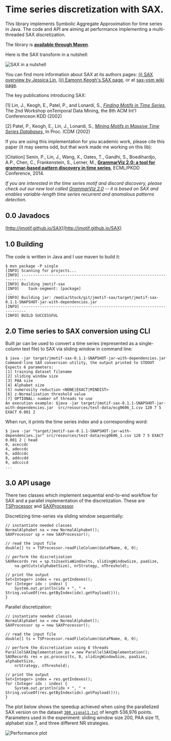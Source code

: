 Time series discretization with SAX.
====

This library implements Symbolic Aggregate Approximation for time series in Java. The code and API are aiming at performance implementing a multi-threaded SAX discretization. 

The library is **[available through Maven](http://search.maven.org/#search%7Cga%7C1%7Ca%3A%22jmotif-sax%22)**.

Here is the SAX transform in a nutshell:

![SAX in a nutshell](https://raw.githubusercontent.com/jMotif/SAX/master/src/resources/sax.png)

You can find more information about SAX at its authors pages: [(i) SAX overview by Jessica Lin](http://cs.gmu.edu/~jessica/sax.htm), [(ii) Eamonn Keogh's SAX page](http://www.cs.ucr.edu/~eamonn/SAX.htm), or at [sax-vsm wiki page](http://jmotif.github.io/sax-vsm_site/morea/algorithm/SAX.html).

The key publications introducing SAX:

[1] Lin, J., Keogh, E., Patel, P., and Lonardi, S., [*Finding Motifs in Time Series*](http://cs.gmu.edu/~jessica/Lin_motif.pdf), The 2nd Workshop onTemporal Data Mining, the 8th ACM Int'l Conferenceon KDD (2002)

[2] Patel, P., Keogh, E., Lin, J., Lonardi, S., [*Mining Motifs in Massive Time Series Databases*](http://www.cs.gmu.edu/~jessica/publications/motif_icdm02.pdf), In Proc. ICDM (2002)

If you are using this implementation for you academic work, please cite this paper (it may seems odd, but that work made me working on this lib):

[Citation] Senin, P., Lin, J., Wang, X., Oates, T., Gandhi, S., Boedihardjo, A.P., Chen, C., Frankenstein, S., Lerner, M.,  [**GrammarViz 2.0: a tool for grammar-based pattern discovery in time series**](http://www2.hawaii.edu/~senin/assets/papers/grammarviz2.pdf), ECML/PKDD Conference, 2014.

_If you are interested in the time series motif and discord discovery, please check out our new tool called [GrammarViz 2.0](http://grammarviz2.github.io/grammarviz2_site/index.html) -- it is based on SAX and enables variable-length time series recurrent and anomalous patterns detection._

0.0 Javadocs
------------
[http://jmotif.github.io/SAX](http://jmotif.github.io/SAX)

1.0 Building
------------
The code is written in Java and I use maven to build it:
	
	$ mvn package -P single
	[INFO] Scanning for projects...
	[INFO] ------------------------------------------------------------------------
	[INFO] Building jmotif-sax
	[INFO]    task-segment: [package]
	...
	[INFO] Building jar: /media/Stock/git/jmotif-sax/target/jmotif-sax-0.1.1-SNAPSHOT-jar-with-dependencies.jar
	[INFO] ------------------------------------------------------------------------
	[INFO] BUILD SUCCESSFUL

2.0 Time series to SAX conversion using CLI
------------
Built jar can be used to convert a time series (represented as a single-column text file) to SAX via sliding window in command line:

	$ java -jar target/jmotif-sax-0.1.1-SNAPSHOT-jar-with-dependencies.jar
	Command-line SAX conversion utility, the output printed to STDOUT 
	Expects 6 parameters:
 	[1] training dataset filename
 	[2] sliding window size
 	[3] PAA size
 	[4] Alphabet size
 	[5] numerosity reduction <NONE|EXACT|MINDIST>
 	[6] z-Normalization threshold value
 	[7] OPTIONAL: number of threads to use
	An execution example: $java -jar target/jmotif-sax-0.1.1-SNAPSHOT-jar-with-dependencies.jar  src/resources/test-data/ecg0606_1.csv 120 7 5 EXACT 0.001 2

When run, it prints the time series index and a corresponding word:

 	$ java -jar "target/jmotif-sax-0.1.1-SNAPSHOT-jar-with-dependencies.jar" src/resources/test-data/ecg0606_1.csv 120 7 5 EXACT 0.001 2 | head
 	0, aceccdc
 	4, adeccdc
 	6, addccdc
 	8, addccdd
 	9, adccccd
 	...

3.0 API usage
------------	
There two classes which implement sequential end-to-end workflow for SAX and a parallel implementation of the discretization. These are [TSProcessor](https://github.com/jMotif/SAX/blob/master/src/main/java/net/seninp/jmotif/sax/TSProcessor.java) and [SAXProcessor](https://github.com/jMotif/SAX/blob/master/src/main/java/net/seninp/jmotif/sax/SAXProcessor.java).

Discretizing time-series via sliding window sequentially:

	// instantiate needed classes
	NormalAlphabet na = new NormalAlphabet();
	SAXProcessor sp = new SAXProcessor();
	
	// read the input file
	double[] ts = TSProcessor.readFileColumn(dataFName, 0, 0);
	
	// perform the discretization
	SAXRecords res = sp.ts2saxViaWindow(ts, slidingWindowSize, paaSize, 
		na.getCuts(alphabetSize), nrStrategy, nThreshold);

	// print the output
	Set<Integer> index = res.getIndexes();
	for (Integer idx : index) {
		System.out.println(idx + ", " + String.valueOf(res.getByIndex(idx).getPayload()));
	}

Parallel discretization:

	// instantiate needed classes
	NormalAlphabet na = new NormalAlphabet();
	SAXProcessor sp = new SAXProcessor();
  
	// read the input file
	double[] ts = TSProcessor.readFileColumn(dataFName, 0, 0);

	// perform the discretization using 8 threads
	ParallelSAXImplementation ps = new ParallelSAXImplementation();
	SAXRecords res = ps.process(ts, 8, slidingWindowSize, paaSize, alphabetSize, 
		nrStrategy, nThreshold);

	// print the output
	Set<Integer> index = res.getIndexes();
	for (Integer idx : index) {
		System.out.println(idx + ", " + String.valueOf(res.getByIndex(idx).getPayload()));
	}

The plot below shows the speedup achieved when using the parallelized SAX version on the dataset [`300_signal1.txt`](https://raw.githubusercontent.com/jMotif/SAX/master/src/resources/test-data/300_signal1.txt) of length 536,976 points. Parameters used in the experiment: sliding window size 200, PAA size 11, alphabet size 7, and three different NR strategies.

![Performance plot](https://raw.githubusercontent.com/jMotif/SAX/master/src/performance/profiling.png)
